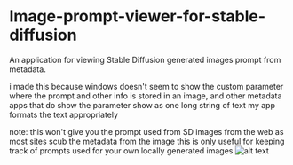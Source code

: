 # Image-prompt-viewer-for-stable-diffusion
An application for viewing Stable Diffusion generated images prompt from metadata.

i made this because windows doesn't seem to show the custom parameter where the prompt and other info is stored in an image, and other metadata apps that do show the parameter show as one long string of text
my app formats the text appropriately

note: this won't give you the prompt used from SD images from the web as most sites scub the metadata from the image
this is only useful for keeping track of prompts used for your own locally generated images
![alt text](https://i.imgur.com/0HAUH2u.png)
